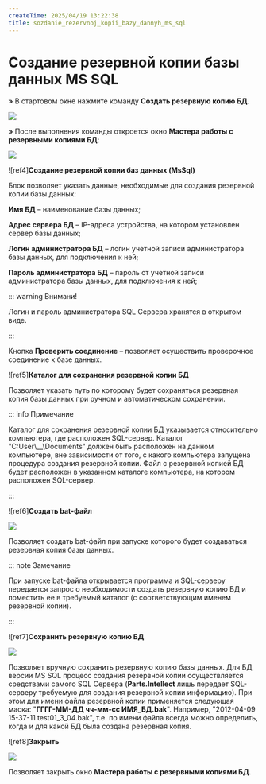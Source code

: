 ```yaml
---
createTime: 2025/04/19 13:22:38
title: sozdanie_rezervnoj_kopii_bazy_dannyh_ms_sql
---
```

# Создание резервной копии базы данных MS SQL

**»** В стартовом окне нажмите команду **Создать резервную копию БД**.

![](Aspose.Words.6f13226c-9016-4dda-be57-653ed66d987a.069.png)

**»** После выполнения команды откроется окно **Мастера работы с резервными копиями БД**:

![](Aspose.Words.6f13226c-9016-4dda-be57-653ed66d987a.070.png)

![ref4]**Создание резервной копии баз данных (MsSql)** 

Блок позволяет указать данные, необходимые для создания резервной копии базы данных:

**Имя БД** – наименование базы данных;

**Адрес сервера БД** – IP-адреса устройства, на котором установлен сервер базы данных;

**Логин администратора БД** – логин учетной записи администратора базы данных, для подключения к ней;

**Пароль администратора БД** – пароль от учетной записи администратора базы данных, для подключения к ней;

::: warning Внимани!

Логин и пароль администратора SQL Сервера хранятся в открытом виде.

:::

Кнопка **Проверить соединение** – позволяет осуществить проверочное соединение к базе данных.

![ref5]**Каталог для сохранения резервной копии БД**

Позволяет указать путь по которому будет сохраняться резервная копия базы данных при ручном и автоматическом сохранении.

::: info Примечание

Каталог для сохранения резервной копии БД указывается относительно компьютера, где расположен SQL-сервер. Каталог "С:User\\_\_\Documents" должен быть расположен на данном компьютере, вне зависимости от того, с какого компьютера запущена процедура создания резервной копии. Файл с резервной копией БД будет расположен в указанном каталоге компьютера, на котором расположен SQL-сервер.

:::

![ref6]**Создать bat-файл**

![](Aspose.Words.6f13226c-9016-4dda-be57-653ed66d987a.071.png)

Позволяет создать bat-файл при запуске которого будет создаваться резервная копия базы данных.

::: note Замечание

При запуске bat-файла открывается программа и SQL-серверу передается запрос о необходимости создать резервную копию БД и поместить ее в требуемый каталог (с соответствующим именем резервной копии). 

:::

![ref7]**Сохранить резервную копию БД**

![](Aspose.Words.6f13226c-9016-4dda-be57-653ed66d987a.072.png)

Позволяет вручную сохранить резервную копию базы данных. Для БД версии MS SQL процесс создания резервной копии осуществляется средствами самого SQL Сервера (**Parts.Intellect** лишь передает SQL-серверу требуемую для создания резервной копии информацию). При этом для имени файла резервной копии применяется следующая маска: "**ГГГГ-ММ-ДД чч-мм-сс ИМЯ\_БД.bak**". Например, "2012-04-09 15-37-11 test01\_3\_04.bak", т.е. по имени файла всегда можно определить, когда и для какой БД была создана резервная копия.

![ref8]**Закрыть**

![](Aspose.Words.6f13226c-9016-4dda-be57-653ed66d987a.073.png)

Позволяет закрыть окно **Мастера работы с резервными копиями БД**.
